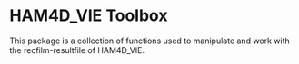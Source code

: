 # HAM4D_VIE Toolbox

This package is a collection of functions used to manipulate and work with the recfilm-resultfile of HAM4D_VIE.
